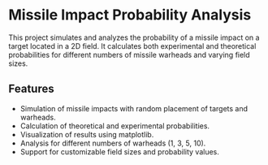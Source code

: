 # Missile Impact Probability Analysis

This project simulates and analyzes the probability of a missile impact on a target located in a 2D field. It calculates both experimental and theoretical probabilities for different numbers of missile warheads and varying field sizes.

## Features
- Simulation of missile impacts with random placement of targets and warheads.
- Calculation of theoretical and experimental probabilities.
- Visualization of results using matplotlib.
- Analysis for different numbers of warheads (1, 3, 5, 10).
- Support for customizable field sizes and probability values.